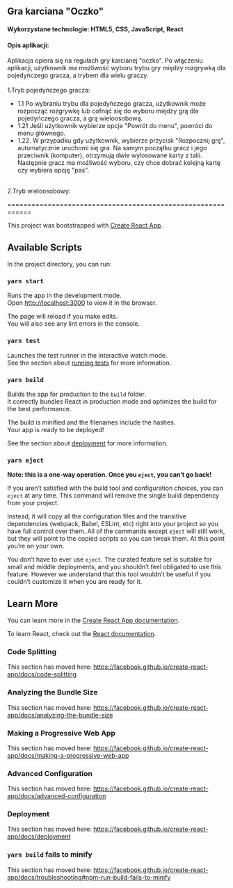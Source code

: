 ## Gra karciana "Oczko"

#### Wykorzystane technologie: HTML5, CSS, JavaScript, React

#### Opis aplikacji:

Aplikacja opiera się na regułach gry karcianej "oczko".
Po włączeniu aplikacji, użytkownik ma możliwość wyboru trybu gry między rozgrywką dla pojedyńczego gracza, a trybem dla wielu graczy.<br />
<br />
1.Tryb pojedyńczego gracza:
<br />
* 1.1 Po wybraniu trybu dla pojedyńczego gracza, użytkownik może rozpocząć rozgrywkę lub cofnąć się do wyboru między grą dla pojedyńczego gracza, a grą wieloosobową.<br/>
* 1.21 Jeśli użytkownik wybierze opcje "Powrót do menu", powróci do menu głównego.
* 1.22. W przypadku gdy użytkownik, wybierze przycisk "Rozpocznij grę", automatycznie uruchomi się gra. Na samym początku gracz i jego przeciwnik (komputer), otrzymują dwie wylosowane karty z talii. 
Następnie gracz ma możliwość wyboru, czy chce dobrać kolejną kartę czy wybiera opcję "pas".

<br />
2.Tryb wieloosobowy:




============================================================

This project was bootstrapped with [Create React App](https://github.com/facebook/create-react-app).

## Available Scripts

In the project directory, you can run:

### `yarn start`

Runs the app in the development mode.<br />
Open [http://localhost:3000](http://localhost:3000) to view it in the browser.

The page will reload if you make edits.<br />
You will also see any lint errors in the console.

### `yarn test`

Launches the test runner in the interactive watch mode.<br />
See the section about [running tests](https://facebook.github.io/create-react-app/docs/running-tests) for more information.

### `yarn build`

Builds the app for production to the `build` folder.<br />
It correctly bundles React in production mode and optimizes the build for the best performance.

The build is minified and the filenames include the hashes.<br />
Your app is ready to be deployed!

See the section about [deployment](https://facebook.github.io/create-react-app/docs/deployment) for more information.

### `yarn eject`

**Note: this is a one-way operation. Once you `eject`, you can’t go back!**

If you aren’t satisfied with the build tool and configuration choices, you can `eject` at any time. This command will remove the single build dependency from your project.

Instead, it will copy all the configuration files and the transitive dependencies (webpack, Babel, ESLint, etc) right into your project so you have full control over them. All of the commands except `eject` will still work, but they will point to the copied scripts so you can tweak them. At this point you’re on your own.

You don’t have to ever use `eject`. The curated feature set is suitable for small and middle deployments, and you shouldn’t feel obligated to use this feature. However we understand that this tool wouldn’t be useful if you couldn’t customize it when you are ready for it.

## Learn More

You can learn more in the [Create React App documentation](https://facebook.github.io/create-react-app/docs/getting-started).

To learn React, check out the [React documentation](https://reactjs.org/).

### Code Splitting

This section has moved here: https://facebook.github.io/create-react-app/docs/code-splitting

### Analyzing the Bundle Size

This section has moved here: https://facebook.github.io/create-react-app/docs/analyzing-the-bundle-size

### Making a Progressive Web App

This section has moved here: https://facebook.github.io/create-react-app/docs/making-a-progressive-web-app

### Advanced Configuration

This section has moved here: https://facebook.github.io/create-react-app/docs/advanced-configuration

### Deployment

This section has moved here: https://facebook.github.io/create-react-app/docs/deployment

### `yarn build` fails to minify

This section has moved here: https://facebook.github.io/create-react-app/docs/troubleshooting#npm-run-build-fails-to-minify
